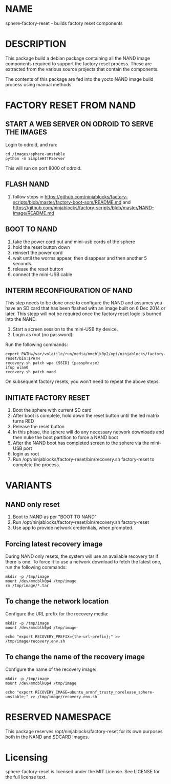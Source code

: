 NAME
=====
sphere-factory-reset - builds factory reset components

DESCRIPTION
===========
This package build a debian package containing all the NAND image components required to support the factory reset process. These are
extracted from the various source projects that contain the components.

The contents of this package are fed into the yocto NAND image build process using manual methods.

FACTORY RESET FROM NAND
=======================

START A WEB SERVER ON ODROID TO SERVE THE IMAGES
-------------------------------------------------
Login to odroid, and run:

    cd /images/sphere-unstable
    python -m SimpleHTTPServer

This will run on port 8000 of odroid.

FLASH NAND
----------
1. follow steps in https://github.com/ninjablocks/factory-scripts/blob/master/factory-boot-som/README.md and
https://github.com/ninjablocks/factory-scripts/blob/master/NAND-image/README.md

BOOT TO NAND
------------
1. take the power cord out and mini-usb cords of the sphere
2. hold the reset button down
3. reinsert the power cord
4. wait until the worms appear, then disappear and then another 5 seconds.
5. release the reset button
6. connect the mini-USB cable

INTERIM RECONFIGURATION OF NAND
-------------------------------
This step needs to be done once to configure the NAND and assumes you have an SD card that has been flashed with an image
built on 6 Dec 2014 or later. This stepp will not be required once the factory reset logic is burned into the NAND.

1. Start a screen session to the mini-USB tty device.
1. Login as root (no password).

Run the following commands:

	export PATH=/var/volatile/run/media/mmcblk0p2/opt/ninjablocks/factory-reset/bin:$PATH
	recovery.sh patch wpa {SSID} {passphrase}
	ifup wlan0
    recovery.sh patch nand

On subsequent factory resets, you won't need to repeat the above steps.

INITIATE FACTORY RESET
----------------------
1. Boot the sphere with current SD card
2. After boot is complete, hold down the reset button until the led matrix turns RED
3. Release the reset button
4. In this phase, the sphere will do any necessary network downloads and then nuke the boot partition to force a NAND boot
5. After the NAND boot has completed screen to the sphere via the mini-USB port
6. login as root
7. Run /opt/ninjablocks/factory-reset/bin/recovery.sh factory-reset to complete the process.

VARIANTS
========
NAND only reset
---------------
1. Boot to NAND as per "BOOT TO NAND"
2. Run /opt/ninjablocks/factory-reset/bin/recovery.sh factory-reset
3. Use app to provide network credentials, when prompted.

Forcing latest recovery image
-----------------------------
During NAND only resets, the system will use an available recovery tar if there is one. To force it to use a network
download to fetch the latest one, run the following commands:

	mkdir -p /tmp/image
	mount /dev/mmcblk0p4 /tmp/image
	rm /tmp/image/*.tar

To change the network location
------------------------------
Configure the URL prefix for the recovery media:

	mkdir -p /tmp/image
	mount /dev/mmcblk0p4 /tmp/image

	echo "export RECOVERY_PREFIX={the-url-prefix};" >> /tmp/image/recovery.env.sh

To change the name of the recovery image
------------------------------
Configure the name of the recovery image:

	mkdir -p /tmp/image
	mount /dev/mmcblk0p4 /tmp/image

	echo "export RECOVERY_IMAGE=ubuntu_armhf_trusty_norelease_sphere-unstable;" >> /tmp/image/recovery.env.sh

RESERVED NAMESPACE
==================
This package reserves /opt/ninjablocks/factory-reset for its own purposes both in the NAND and SDCARD images.

# Licensing

sphere-factory-reset is licensed under the MIT License. See LICENSE for the full license text.

